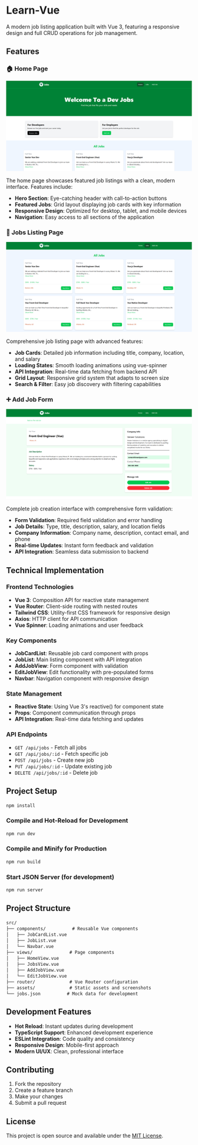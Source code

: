 # Learn-Vue

A modern job listing application built with Vue 3, featuring a responsive design and full CRUD operations for job management.

## Features

### 🏠 Home Page
![Home Page](./src/assets/Screenshot%202025-07-06%20084451.png)

The home page showcases featured job listings with a clean, modern interface. Features include:
- **Hero Section**: Eye-catching header with call-to-action buttons
- **Featured Jobs**: Grid layout displaying job cards with key information
- **Responsive Design**: Optimized for desktop, tablet, and mobile devices
- **Navigation**: Easy access to all sections of the application

### 💼 Jobs Listing Page
![Jobs Listing](./src/assets/Screenshot%202025-07-06%20084505.png)

Comprehensive job listing page with advanced features:
- **Job Cards**: Detailed job information including title, company, location, and salary
- **Loading States**: Smooth loading animations using vue-spinner
- **API Integration**: Real-time data fetching from backend API
- **Grid Layout**: Responsive grid system that adapts to screen size
- **Search & Filter**: Easy job discovery with filtering capabilities

### ➕ Add Job Form
![Add Job](./src/assets/Screenshot%202025-07-06%20084520.png)

Complete job creation interface with comprehensive form validation:
- **Form Validation**: Required field validation and error handling
- **Job Details**: Type, title, description, salary, and location fields
- **Company Information**: Company name, description, contact email, and phone
- **Real-time Updates**: Instant form feedback and validation
- **API Integration**: Seamless data submission to backend

## Technical Implementation

### Frontend Technologies
- **Vue 3**: Composition API for reactive state management
- **Vue Router**: Client-side routing with nested routes
- **Tailwind CSS**: Utility-first CSS framework for responsive design
- **Axios**: HTTP client for API communication
- **Vue Spinner**: Loading animations and user feedback

### Key Components
- **JobCardList**: Reusable job card component with props
- **JobList**: Main listing component with API integration
- **AddJobView**: Form component with validation
- **EditJobView**: Edit functionality with pre-populated forms
- **Navbar**: Navigation component with responsive design

### State Management
- **Reactive State**: Using Vue 3's reactive() for component state
- **Props**: Component communication through props
- **API Integration**: Real-time data fetching and updates

### API Endpoints
- `GET /api/jobs` - Fetch all jobs
- `GET /api/jobs/:id` - Fetch specific job
- `POST /api/jobs` - Create new job
- `PUT /api/jobs/:id` - Update existing job
- `DELETE /api/jobs/:id` - Delete job

## Project Setup

```sh
npm install
```

### Compile and Hot-Reload for Development

```sh
npm run dev
```

### Compile and Minify for Production

```sh
npm run build
```

### Start JSON Server (for development)

```sh
npm run server
```

## Project Structure

```
src/
├── components/          # Reusable Vue components
│   ├── JobCardList.vue
│   ├── JobList.vue
│   └── Navbar.vue
├── views/              # Page components
│   ├── HomeView.vue
│   ├── JobsView.vue
│   ├── AddJobView.vue
│   └── EditJobView.vue
├── router/             # Vue Router configuration
├── assets/             # Static assets and screenshots
└── jobs.json          # Mock data for development
```

## Development Features

- **Hot Reload**: Instant updates during development
- **TypeScript Support**: Enhanced development experience
- **ESLint Integration**: Code quality and consistency
- **Responsive Design**: Mobile-first approach
- **Modern UI/UX**: Clean, professional interface

## Contributing

1. Fork the repository
2. Create a feature branch
3. Make your changes
4. Submit a pull request

## License

This project is open source and available under the [MIT License](LICENSE).

